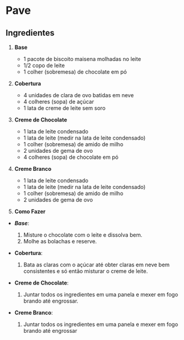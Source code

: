 # Pave

## Ingredientes

1. **Base**
    - 1 pacote de biscoito maisena molhadas no leite
    - 1/2 copo de leite
    - 1 colher (sobremesa) de chocolate em pó

2. **Cobertura**
    - 4 unidades de clara de ovo batidas em neve
    - 4 colheres (sopa) de açúcar
    - 1 lata de creme de leite sem soro

3. **Creme de Chocolate**

    - 1 lata de leite condensado
    - 1 lata de leite (medir na lata de leite condensado)
    - 1 colher (sobremesa) de amido de milho
    - 2 unidades de gema de ovo
    - 4 colheres (sopa) de chocolate em pó

4. **Creme Branco**
    - 1 lata de leite condensado
    - 1 lata de leite (medir na lata de leite condensado)
    - 1 colher (sobremesa) de amido de milho
    - 2 unidades de gema de ovo

5. **Como Fazer**
- ***Base***:
    1. Misture o chocolate com o leite e dissolva bem.
    2. Molhe as bolachas e reserve.

- **Cobertura**:
    1. Bata as claras com o açúcar até obter claras em neve bem consistentes e só então misturar o creme de leite.

- **Creme de Chocolate**:
    1. Juntar todos os ingredientes em uma panela e mexer em fogo brando até engrossar.

- **Creme Branco**:
    1. Juntar todos os ingredientes em uma panela e mexer em fogo brando até engrossar